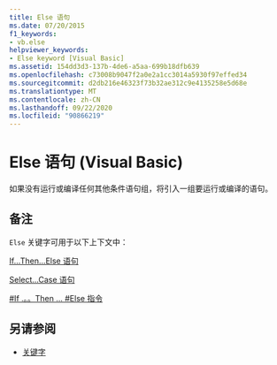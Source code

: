 ```yaml
---
title: Else 语句
ms.date: 07/20/2015
f1_keywords:
- vb.else
helpviewer_keywords:
- Else keyword [Visual Basic]
ms.assetid: 154dd3d3-137b-4de6-a5aa-699b18dfb639
ms.openlocfilehash: c73008b9047f2a0e2a1cc3014a5930f97effed34
ms.sourcegitcommit: d2db216e46323f73b32ae312c9e4135258e5d68e
ms.translationtype: MT
ms.contentlocale: zh-CN
ms.lasthandoff: 09/22/2020
ms.locfileid: "90866219"
---
```

# <a name="else-statement-visual-basic"></a>Else 语句 (Visual Basic)

如果没有运行或编译任何其他条件语句组，将引入一组要运行或编译的语句。  
  
## <a name="remarks"></a>备注  

 `Else` 关键字可用于以下上下文中：  
  
 [If...Then...Else 语句](if-then-else-statement.md)  
  
 [Select...Case 语句](select-case-statement.md)  
  
 [#If .。。Then ... #Else 指令](../directives/if-then-else-directives.md)  
  
## <a name="see-also"></a>另请参阅

- [关键字](../keywords/index.md)

